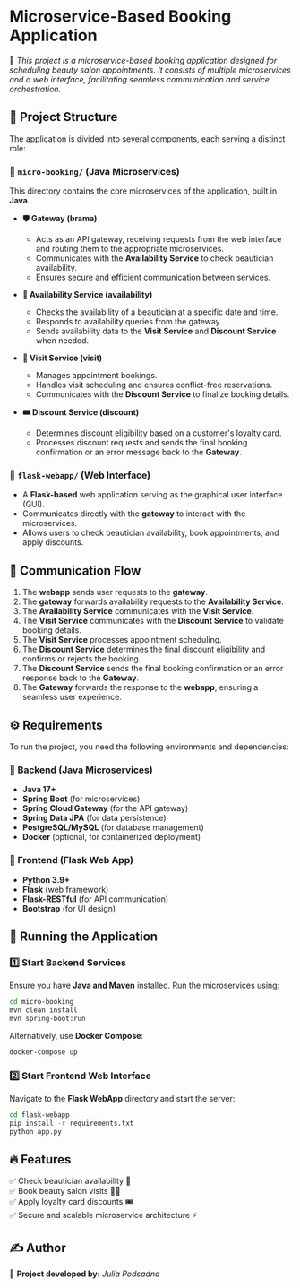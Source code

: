 # Microservice-Based Booking Application  

📌 *This project is a microservice-based booking application designed for scheduling beauty salon appointments. It consists of multiple microservices and a web interface, facilitating seamless communication and service orchestration.*  

## 🏰️ Project Structure  
The application is divided into several components, each serving a distinct role:  

### 📂 `micro-booking/` (Java Microservices)  
This directory contains the core microservices of the application, built in **Java**.  

- **🛡️ Gateway (brama)**  
  - Acts as an API gateway, receiving requests from the web interface and routing them to the appropriate microservices.  
  - Communicates with the **Availability Service** to check beautician availability.  
  - Ensures secure and efficient communication between services.  

- **📅 Availability Service (availability)**  
  - Checks the availability of a beautician at a specific date and time.  
  - Responds to availability queries from the gateway.  
  - Sends availability data to the **Visit Service** and **Discount Service** when needed.  

- **📌 Visit Service (visit)**  
  - Manages appointment bookings.  
  - Handles visit scheduling and ensures conflict-free reservations.  
  - Communicates with the **Discount Service** to finalize booking details.  

- **🎟️ Discount Service (discount)**  
  - Determines discount eligibility based on a customer's loyalty card.  
  - Processes discount requests and sends the final booking confirmation or an error message back to the **Gateway**.  

### 🎨 `flask-webapp/` (Web Interface)  
- A **Flask-based** web application serving as the graphical user interface (GUI).  
- Communicates directly with the **gateway** to interact with the microservices.  
- Allows users to check beautician availability, book appointments, and apply discounts.  

## 🔗 Communication Flow  
1. The **webapp** sends user requests to the **gateway**.  
2. The **gateway** forwards availability requests to the **Availability Service**.  
3. The **Availability Service** communicates with the **Visit Service**.
4. The **Visit Service** communicates with the **Discount Service** to validate booking details.  
5. The **Visit Service** processes appointment scheduling.  
6. The **Discount Service** determines the final discount eligibility and confirms or rejects the booking.  
7. The **Discount Service** sends the final booking confirmation or an error response back to the **Gateway**.  
8. The **Gateway** forwards the response to the **webapp**, ensuring a seamless user experience.  

## ⚙️ Requirements  
To run the project, you need the following environments and dependencies:  

### 🔧 Backend (Java Microservices)  
- **Java 17+**  
- **Spring Boot** (for microservices)  
- **Spring Cloud Gateway** (for the API gateway)  
- **Spring Data JPA** (for data persistence)  
- **PostgreSQL/MySQL** (for database management)  
- **Docker** (optional, for containerized deployment)  

### 🎨 Frontend (Flask Web App)  
- **Python 3.9+**  
- **Flask** (web framework)  
- **Flask-RESTful** (for API communication)  
- **Bootstrap** (for UI design)  

## 🚀 Running the Application  

### 1️⃣ Start Backend Services  
Ensure you have **Java and Maven** installed. Run the microservices using:  

```sh  
cd micro-booking  
mvn clean install  
mvn spring-boot:run  
```

Alternatively, use **Docker Compose**:  
```sh  
docker-compose up  
```

### 2️⃣ Start Frontend Web Interface  
Navigate to the **Flask WebApp** directory and start the server:  

```sh  
cd flask-webapp  
pip install -r requirements.txt  
python app.py  
```

## 🔥 Features  
✅ Check beautician availability 📅  
✅ Book beauty salon visits 💆‍♀️  
✅ Apply loyalty card discounts 🎟️  
✅ Secure and scalable microservice architecture ⚡  

## ✍️ Author  
📌 **Project developed by:** *Julia Podsadna*  

